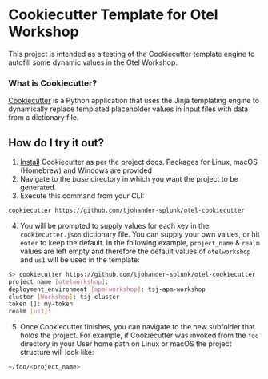 # Cookiecutter Template for Otel Workshop

This project is intended as a testing of the Cookiecutter template engine to autofill some dynamic values in the Otel Workshop.

### What is Cookiecutter?
[Cookiecutter](https://cookiecutter.readthedocs.io/en/1.7.3/README.html) is a Python application that uses the Jinja templating engine to dynamically replace templated placeholder values in input files with data from a dictionary file.

##  How do I try it out?
1. [Install](https://cookiecutter.readthedocs.io/en/1.7.3/installation.html) Cookiecutter as per the project docs.  Packages for Linux, macOS (Homebrew) and Windows are provided
2. Navigate to the _base_ directory in which you want the project to be generated.
3. Execute this command from your CLI:
```bash
cookiecutter https://github.com/tjohander-splunk/otel-cookiecutter
```
4. You will be prompted to supply values for each key in the `cookiecutter.json` dictionary file.  You can supply your own values, or hit `enter` to keep the default.  In the following example, `project_name` & `realm` values are left empty and therefore the default values of `otelworkshop` and `us1` will be used in the template:
 ```bash
$> cookiecutter https://github.com/tjohander-splunk/otel-cookiecutter
project_name [otelworkshop]:
deployment_environment [apm-workshop]: tsj-apm-workshop
cluster [Workshop]: tsj-cluster
token []: my-token
realm [us1]:
 ```


5. Once Cookiecutter finishes, you can navigate to the new subfolder that holds the project.  For example, if Cookiecutter was invoked from the `foo` directory in your User home path on Linux or macOS the project structure will look like:
```bash
~/foo/<project_name>
```

